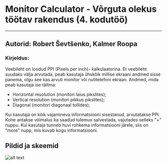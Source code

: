 # Monitor Calculator - Võrguta olekus töötav rakendus (4. kodutöö)
---
## Autorid: Robert Ševtšenko, Kalmer Roopa
### Kirjeldus:
Veebileht on loodud PPI (Pixels per inch)- kalkulaatorina. Et veebileht suudaks välja arvutada, peab kasutaja ühskõik millise ekraani andmed sisse panema, olgu see kas arvuti monitor või nutitelefoni ekraan.
Andmed, mida peab kasutaja ise täitma:
* Horizontal resolution (monitori laius pikslites);
* Vertical resolution (monitori pikkus pikslites);
* Diagonal (monitori diagonaal tollides);

Kui kasutaja on kõik vajamineva informatsiooni sisestanud, arvutatakse PPI. Kohe antakse võimalus ka saadud tulemus salvestada, vajutades selleks "+" nuppu. Kui kasutaja tunneb huvi rohkema informatsiooni järele, siis on "more" nupp, mis kuvab kogu informatsiooni.

## Pildid ja skeemid
![alt text][screen1]

[screen1]: https://github.com/RobertShev/4.ea-kodutoo/blob/master/screen/screen1.PNG "Home screen"